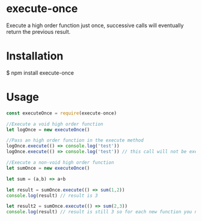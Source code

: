 execute-once
=============
Execute a high order function just once, successive calls will eventually return the previous result.

# Installation

$ npm install execute-once

# Usage


```js
const executeOnce = require(execute-once)

//Execute a void high order function
let logOnce = new executeOnce()

//Pass an high order function in the execute method
logOnce.execute(() => console.log('test'))
logOnce.execute(() => console.log('test')) // this call will not be executed

//Execute a non-void high order function
let sumOnce = new executeOnce()

let sum = (a,b) => a+b

let result = sumOnce.execute(() => sum(1,2))
console.log(result) // result is 3

let result2 = sumOnce.execute(() => sum(2,3))
console.log(result) // result is still 3 so for each new function you need to instantiate the executeOnce again

```
